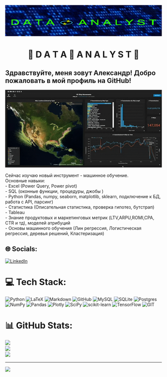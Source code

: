 <img src="service/dig44.gif" width="100%" height="100"/>

<h1 align="center"> 💫 D A T A 💫   A N A L Y S T 💫 </h1>

## Здравствуйте, меня зовут Александр! Добро пожаловать в мой профиль на GitHub! 

<img src="service/map1.gif" width="100%" height="250"/>

Сейчас изучаю новый инструмент - машинное обучение.<br>Основные навыки:<br>- Excel (Power Query, Power pivot)<br>- SQL (оконные функции, процедуры, джобы )<br>- Python (Pandas, numpy, seaborn, matplotlib, sklearn, подключение к БД, работа с API, парсинг)<br>- Статистика (Описательная статистика, проверка гипотез, бутстрап)<br>- Tableau<br>- Знание продуктовых и маркетинговых метрик (LTV,ARPU,ROMI,CPA, CTR и тд), моделей атрибуций<br>- Основы машинного обучения (Лин регрессия, Логистическая регрессия, деревья решений, Кластеризация)<br>


## 🌐 Socials:
[![LinkedIn](https://img.shields.io/badge/LinkedIn-%230077B5.svg?logo=linkedin&logoColor=white)](https://linkedin.com/in/Ale) 

# 💻 Tech Stack:
![Python](https://img.shields.io/badge/python-3670A0?style=for-the-badge&logo=python&logoColor=ffdd54) ![LaTeX](https://img.shields.io/badge/latex-%23008080.svg?style=for-the-badge&logo=latex&logoColor=white) ![Markdown](https://img.shields.io/badge/markdown-%23000000.svg?style=for-the-badge&logo=markdown&logoColor=white) ![GitHub](https://img.shields.io/badge/GitHub-%23121011.svg?style=for-the-badge&logo=github&logoColor=white) ![MySQL](https://img.shields.io/badge/mysql-%2300f.svg?style=for-the-badge&logo=mysql&logoColor=white) ![SQLite](https://img.shields.io/badge/sqlite-%2307405e.svg?style=for-the-badge&logo=sqlite&logoColor=white) ![Postgres](https://img.shields.io/badge/postgres-%23316192.svg?style=for-the-badge&logo=postgresql&logoColor=white) ![NumPy](https://img.shields.io/badge/numpy-%23013243.svg?style=for-the-badge&logo=numpy&logoColor=white) ![Pandas](https://img.shields.io/badge/pandas-%23150458.svg?style=for-the-badge&logo=pandas&logoColor=white) ![Plotly](https://img.shields.io/badge/Plotly-%233F4F75.svg?style=for-the-badge&logo=plotly&logoColor=white) ![SciPy](https://img.shields.io/badge/SciPy-%230C55A5.svg?style=for-the-badge&logo=scipy&logoColor=%white) ![scikit-learn](https://img.shields.io/badge/scikit--learn-%23F7931E.svg?style=for-the-badge&logo=scikit-learn&logoColor=white) ![TensorFlow](https://img.shields.io/badge/TensorFlow-%23FF6F00.svg?style=for-the-badge&logo=TensorFlow&logoColor=white) ![GIT](https://img.shields.io/badge/Git-fc6d26?style=for-the-badge&logo=git&logoColor=white)
# 📊 GitHub Stats:
![](https://github-readme-stats.vercel.app/api?username=AleksandrKurylev&theme=dark&hide_border=false&include_all_commits=false&count_private=false)<br/>
![](https://github-readme-streak-stats.herokuapp.com/?user=AleksandrKurylev&theme=dark&hide_border=false)<br/>
![](https://github-readme-stats.vercel.app/api/top-langs/?username=AleksandrKurylev&theme=dark&hide_border=false&include_all_commits=false&count_private=false&layout=compact)

---
[![](https://visitcount.itsvg.in/api?id=AleksandrKurylev&icon=0&color=0)](https://visitcount.itsvg.in)

<!-- Proudly created with GPRM ( https://gprm.itsvg.in ) -->
